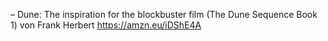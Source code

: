 – Dune: The inspiration for the blockbuster film (The Dune Sequence Book 1) von Frank Herbert
https://amzn.eu/iDShE4A